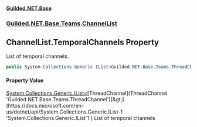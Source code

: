 
#### [Guilded.NET.Base](index 'index')
### [Guilded.NET.Base.Teams](index#Guilded_NET_Base_Teams 'Guilded.NET.Base.Teams').[ChannelList](ChannelList 'Guilded.NET.Base.Teams.ChannelList')
## ChannelList.TemporalChannels Property
List of temporal channels.  
```csharp
public System.Collections.Generic.IList<Guilded.NET.Base.Teams.ThreadChannel> TemporalChannels { get; set; }
```

#### Property Value
[System.Collections.Generic.IList&lt;](https://docs.microsoft.com/en-us/dotnet/api/System.Collections.Generic.IList-1 'System.Collections.Generic.IList`1')[ThreadChannel](ThreadChannel 'Guilded.NET.Base.Teams.ThreadChannel')[&gt;](https://docs.microsoft.com/en-us/dotnet/api/System.Collections.Generic.IList-1 'System.Collections.Generic.IList`1')
List of temporal channels
